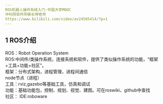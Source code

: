 ```yaml
---
ROS机器人操作系统入门-中国大学MOOC
中科院软件所柴长坤老师  
https://www.bilibili.com/video/av24585414/?p=1
---
```

## 1 ROS介绍  
ROS：Robot Operation System  
ROS:中间件/类操作系统，连接系统和软件，提供了类似操作系统的功能，“框架+工具+功能+社区”。  
框架：分布式架构，进程管理，进程间通信  
node节点（进程）  
工具：rviz,gazebo等基础工具，仿真和调试  
功能：基础功能包，控制、规划、视觉、建图。可在roswiki、github中查找  
社区：
IDE:roboware



